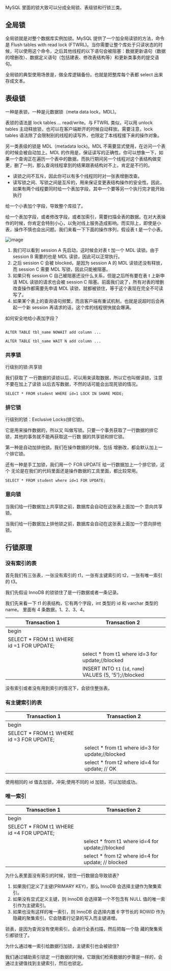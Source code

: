 MySQL 里面的锁大致可以分成全局锁、表级锁和行锁三类。

## 全局锁

全局锁就是对整个数据库实例加锁。MySQL 提供了一个加全局读锁的方法，命令是 Flush tables with read lock (FTWRL)。当你需要让整个库处于只读状态的时候，可以使用这个命令，之后其他线程的以下语句会被阻塞：数据更新语句（数据的增删改）、数据定义语句（包括建表、修改表结构等）和更新类事务的提交语句。

全局锁的典型使用场景是，做全库逻辑备份。也就是把整库每个表都 select 出来存成文本。


## 表级锁


一种是表锁，一种是元数据锁（meta data lock，MDL)。

表锁的语法是 lock tables … read/write。与 FTWRL 类似，可以用 unlock tables 主动释放锁，也可以在客户端断开的时候自动释放。需要注意，lock tables 语法除了会限制别的线程的读写外，也限定了本线程接下来的操作对象。


另一类表级的锁是 MDL（metadata lock)。MDL 不需要显式使用，在访问一个表的时候会被自动加上。MDL 的作用是，保证读写的正确性。你可以想象一下，如果一个查询正在遍历一个表中的数据，而执行期间另一个线程对这个表结构做变更，删了一列，那么查询线程拿到的结果跟表结构对不上，肯定是不行的。

- 读锁之间不互斥，因此你可以有多个线程同时对一张表增删改查。
- 读写锁之间、写锁之间是互斥的，用来保证变更表结构操作的安全性。因此，如果有两个线程要同时给一个表加字段，其中一个要等另一个执行完才能开始执行

给一个小表加个字段，导致整个库挂了。

给一个表加字段，或者修改字段，或者加索引，需要扫描全表的数据。在对大表操作的时候，你肯定会特别小心，以免对线上服务造成影响。而实际上，即使是小表，操作不慎也会出问题。我们来看一下下面的操作序列，假设表 t 是一个小表。

![image](http://java-run-blog.oss-cn-zhangjiakou.aliyuncs.com/3585bca4c0c14ae78d13bb65e28348fe.png
)

1. 我们可以看到 session A 先启动，这时候会对表 t 加一个 MDL 读锁。由于 session B 需要的也是 MDL 读锁，因此可以正常执行。
2. 之后 session C 会被 blocked，是因为 session A 的 MDL 读锁还没有释放，而 session C 需要 MDL 写锁，因此只能被阻塞。
3. 如果只有 session C 自己被阻塞还没什么关系，但是之后所有要在表 t 上新申请 MDL 读锁的请求也会被 session C 阻塞。前面我们说了，所有对表的增删改查操作都需要先申请 MDL 读锁，就都被锁住，等于这个表现在完全不可读写了。
4. 如果某个表上的查询语句频繁，而且客户端有重试机制，也就是说超时后会再起一个新 session 再请求的话，这个库的线程很快就会爆满。

如何安全地给小表加字段？

```mysql

ALTER TABLE tbl_name NOWAIT add column ...

ALTER TABLE tbl_name WAIT N add column ...

```

### 共享锁

行级别的锁:共享锁

我们获取了 一行数据的读锁以后，可以用来读取数据，所以它也叫做读锁，注意不要在加上了读锁 以后去写数据，不然的话可能会出现死锁的情况。

```mysql
SELECT * FROM student WHERE id=1 LOCK IN SHARE MODE;
```

### 排它锁

行级别的锁：Exclusive Locks(排它锁)。

它是用来操作数据的，所以又 叫做写锁。只要一个事务获取了一行数据的排它锁，其他的事务就不能再获取这一行数 据的共享锁和排它锁。


第一种是自动加排他锁。我们在操作数据的时候，包括 增删改，都会默认加上一个排它锁。

还有一种是手工加锁，我们用一个 FOR UPDATE 给一行数据加上一个排它锁，这个 无论是在我们的代码里面还是操作数据的工具里面，都比较常用。
```mysql
SELECT * FROM student where id=1 FOR UPDATE;
```

### 意向锁

当我们给一行数据加上共享锁之前，数据库会自动在这张表上面加一个 意向共享锁。

当我们给一行数据加上排他锁之前，数据库会自动在这张表上面加一个意向排他锁。


## 行锁原理

### 没有索引的表
首先我们有三张表，一张没有索引的 t1，一张有主键索引的 t2，一张有唯一索引的 t3。

我们先假设 InnoDB 的锁锁住了是一行数据或者一条记录。

我们先来看一下 t1 的表结构，它有两个字段，int 类型的 id 和 varchar 类型的 name。 里面有 4 条数据，1、2、3、4。

|Transaction 1|Transaction 2|
|----------|------|
| begin | |
|SELECT * FROM t1 WHERE id =1 FOR UPDATE;| |
||select * from t1 where id=3 for update;//blocked|
||INSERT INTO `t1` (`id`, `name`) VALUES (5, '5');//blocked|

没有索引或者没有用到索引的情况下，会锁住整张表。

### 有主键索引的表

|Transaction 1|Transaction 2|
|----------|------|
| begin | |
|SELECT * FROM t1 WHERE id =3 FOR UPDATE;| |
||select * from t1 where id=3 for update;//blocked|
||select * from t2 where id=4 for update; // OK|

使用相同的 id 值去加锁，冲突;使用不同的 id 加锁，可以加锁成功。

### 唯一索引

|Transaction 1|Transaction 2|
|----------|------|
| begin | |
|SELECT * FROM t1 WHERE id =4 FOR UPDATE;| |
||select * from t1 where id=4 for update;//blocked|
||select * from t2 where id=4 for update; // blocked|

为什么表里面没有索引的时候，锁住一行数据会导致锁表?

1. 如果我们定义了主键(PRIMARY KEY)，那么 InnoDB 会选择主键作为聚集索引。 
2. 如果没有显式定义主键，则 InnoDB 会选择第一个不包含有 NULL 值的唯一索引作为主键索引。
3. 如果也没有这样的唯一索引，则 InnoDB 会选择内置 6 字节长的 ROWID 作为隐藏的聚集索引，它会随着行记录的写入而主键递增。

锁表，是因为查询没有使用索引，会进行全表扫描，然后把每一个隐
藏的聚集索引都锁住了。

为什么通过唯一索引给数据行加锁，主键索引也会被锁住?

我们通过辅助索引锁定 一行数据的时候，它跟我们检索数据的步骤是一样的，会通过主键值找到主键索引，然后也锁定。